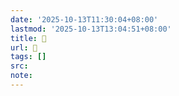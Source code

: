 ```yaml
---
date: '2025-10-13T11:30:04+08:00'
lastmod: '2025-10-13T13:04:51+08:00'
title: 󰤔
url: 󰤔
tags: []
src:
note:
---
```

